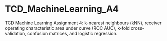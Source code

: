 # TCD_MachineLearning_A4
TCD Machine Learning Assignment 4: k-nearest neighbours (kNN), receiver operating characteristic area under curve (ROC AUC), k-fold cross-validation, confusion matrices, and logistic regression.
